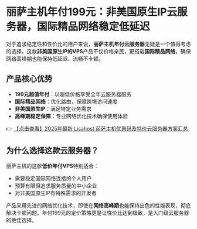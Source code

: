 # 丽萨主机年付199元：非美国原生IP云服务器，国际精品网络稳定低延迟

对于追求稳定性和性价比的用户来说，**丽萨主机年付云服务器**无疑是一个值得考虑的选择。这款**非美国原生IP的VPS**产品不仅价格亲民，更搭载**国际精品网络**，确保网络高峰期也能保持低延迟、流畅不卡顿。

## 产品核心优势

- **199元超值年付**：以超低价格享受全年云服务器服务
- **国际精品网络**：优化路由，保障跨境访问速度
- **非美国原生IP**：满足特定业务需求
- **高峰期稳定保障**：专业网络优化技术确保使用体验

👉 [【点击查看】2025年最新 Lisahost 丽萨主机优惠码及特价云服务器方案汇总](https://bit.ly/lisazhuji)

## 为什么选择这款云服务器？

丽萨主机的这款**低价年付VPS**特别适合：
- 需要稳定国际网络连接的个人用户
- 预算有限但追求服务质量的中小企业
- 对非美国原生IP有特殊需求的开发者

产品采用先进的网络优化技术，即使在**网络高峰期**也能保持出色的性能表现，彻底解决卡顿问题。年付199元的定价策略更是让性价比达到极致，是入门级云服务器的绝佳选择。
